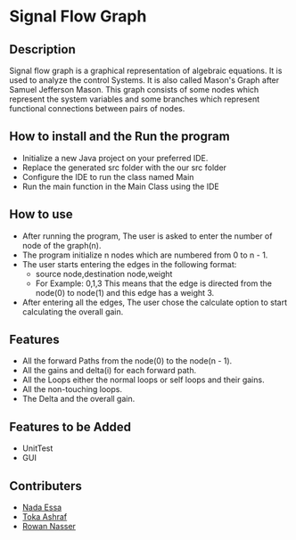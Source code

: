 # Signal Flow Graph
## Description
Signal flow graph is a graphical representation of algebraic equations. It is used to analyze the control Systems. It is also called Mason's Graph after Samuel Jefferson Mason. This graph consists of some nodes which represent the system variables and some branches which represent functional connections between pairs of nodes.
## How to install and the Run the program
- Initialize a new Java project on your preferred IDE.
- Replace the generated src folder with the our src folder
- Configure the IDE to run the class named Main
- Run the main function in the Main Class using the IDE
## How to use
- After running the program, The user is asked to enter the number of node of the graph(n).
- The program initialize n nodes which are numbered from 0 to n - 1.
- The user starts entering the edges in the following format:
    - source node,destination node,weight
    - For Example: 0,1,3
        This means that the edge is directed from the node(0) to node(1) and this edge has a weight 3.
- After entering all the edges, The user chose the calculate option to start calculating the overall gain.
## Features
- All the forward Paths from the node(0) to the node(n - 1).
- All the gains and delta(i) for each forward path.
- All the Loops either the normal loops or self loops and their gains.
- All the non-touching loops.
- The Delta and the overall gain.
## Features to be Added
- UnitTest
- GUI
## Contributers
- [Nada Essa](https://github.com/nada-086)
- [Toka Ashraf](https://github.com/TokaAshraf12)
- [Rowan Nasser](https://github.com/rowannasser)
